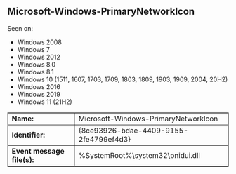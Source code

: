 ## Microsoft-Windows-PrimaryNetworkIcon

Seen on:
* Windows 2008
* Windows 7
* Windows 2012
* Windows 8.0
* Windows 8.1
* Windows 10 (1511, 1607, 1703, 1709, 1803, 1809, 1903, 1909, 2004, 20H2)
* Windows 2016
* Windows 2019
* Windows 11 (21H2)

<table border="1" class="docutils">
  <tbody>
    <tr>
      <td><b>Name:</b></td>
      <td>Microsoft-Windows-PrimaryNetworkIcon</td>
    </tr>
    <tr>
      <td><b>Identifier:</b></td>
      <td>{8ce93926-bdae-4409-9155-2fe4799ef4d3}</td>
    </tr>
    <tr>
      <td><b>Event message file(s):</b></td>
      <td>%SystemRoot%\system32\pnidui.dll</td>
    </tr>
  </tbody>
</table>

&nbsp;

